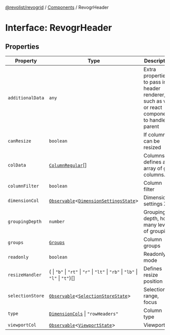 [@revolist/revogrid](README.md) / [Components](Namespace.Components.md) / RevogrHeader

# Interface: RevogrHeader

## Properties

| Property | Type | Description | Defined in |
| ------ | ------ | ------ | ------ |
| `additionalData` | `any` | Extra properties to pass into header renderer, such as vue or react components to handle parent | [src/components.d.ts:453](https://github.com/revolist/revogrid/blob/2a9402fdf050fa45d175b041168181a63cd72777/src/components.d.ts#L453) |
| `canResize` | `boolean` | If columns can be resized | [src/components.d.ts:457](https://github.com/revolist/revogrid/blob/2a9402fdf050fa45d175b041168181a63cd72777/src/components.d.ts#L457) |
| `colData` | [`ColumnRegular`](Interface.ColumnRegular.md)[] | Columns - defines an array of grid columns. | [src/components.d.ts:461](https://github.com/revolist/revogrid/blob/2a9402fdf050fa45d175b041168181a63cd72777/src/components.d.ts#L461) |
| `columnFilter` | `boolean` | Column filter | [src/components.d.ts:465](https://github.com/revolist/revogrid/blob/2a9402fdf050fa45d175b041168181a63cd72777/src/components.d.ts#L465) |
| `dimensionCol` | [`Observable`](TypeAlias.Observable.md)\<[`DimensionSettingsState`](Interface.DimensionSettingsState.md)\> | Dimension settings X | [src/components.d.ts:469](https://github.com/revolist/revogrid/blob/2a9402fdf050fa45d175b041168181a63cd72777/src/components.d.ts#L469) |
| `groupingDepth` | `number` | Grouping depth, how many levels of grouping | [src/components.d.ts:473](https://github.com/revolist/revogrid/blob/2a9402fdf050fa45d175b041168181a63cd72777/src/components.d.ts#L473) |
| `groups` | [`Groups`](TypeAlias.Groups.md) | Column groups | [src/components.d.ts:477](https://github.com/revolist/revogrid/blob/2a9402fdf050fa45d175b041168181a63cd72777/src/components.d.ts#L477) |
| `readonly` | `boolean` | Readonly mode | [src/components.d.ts:481](https://github.com/revolist/revogrid/blob/2a9402fdf050fa45d175b041168181a63cd72777/src/components.d.ts#L481) |
| `resizeHandler` | ( \| `"b"` \| `"rt"` \| `"r"` \| `"lt"` \| `"rb"` \| `"lb"` \| `"l"` \| `"t"`)[] | Defines resize position | [src/components.d.ts:485](https://github.com/revolist/revogrid/blob/2a9402fdf050fa45d175b041168181a63cd72777/src/components.d.ts#L485) |
| `selectionStore` | [`Observable`](TypeAlias.Observable.md)\<[`SelectionStoreState`](TypeAlias.SelectionStoreState.md)\> | Selection, range, focus | [src/components.d.ts:489](https://github.com/revolist/revogrid/blob/2a9402fdf050fa45d175b041168181a63cd72777/src/components.d.ts#L489) |
| `type` | [`DimensionCols`](TypeAlias.DimensionCols.md) \| `"rowHeaders"` | Column type | [src/components.d.ts:493](https://github.com/revolist/revogrid/blob/2a9402fdf050fa45d175b041168181a63cd72777/src/components.d.ts#L493) |
| `viewportCol` | [`Observable`](TypeAlias.Observable.md)\<[`ViewportState`](Interface.ViewportState.md)\> | Viewport X | [src/components.d.ts:497](https://github.com/revolist/revogrid/blob/2a9402fdf050fa45d175b041168181a63cd72777/src/components.d.ts#L497) |
